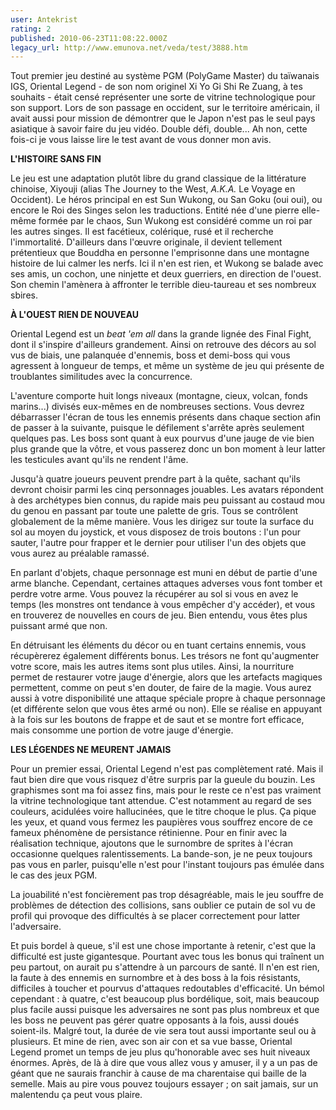 ```yaml
---
user: Antekrist
rating: 2
published: 2010-06-23T11:08:22.000Z
legacy_url: http://www.emunova.net/veda/test/3888.htm
---
```

Tout premier jeu destiné au système PGM (PolyGame Master) du taïwanais IGS, Oriental Legend - de son nom originel Xi Yo Gi Shi Re Zuang, à tes souhaits - était censé représenter une sorte de vitrine technologique pour son support. Lors de son passage en occident, sur le territoire américain, il avait aussi pour mission de démontrer que le Japon n'est pas le seul pays asiatique à savoir faire du jeu vidéo. Double défi, double... Ah non, cette fois-ci je vous laisse lire le test avant de vous donner mon avis.  

  

**L'HISTOIRE SANS FIN**  

Le jeu est une adaptation plutôt libre du grand classique de la littérature chinoise, Xiyouji (alias The Journey to the West, _A.K.A._ Le Voyage en Occident). Le héros principal en est Sun Wukong, ou San Goku (oui oui), ou encore le Roi des Singes selon les traductions. Entité née d'une pierre elle-même formée par le chaos, Sun Wukong est considéré comme un roi par les autres singes. Il est facétieux, colérique, rusé et il recherche l'immortalité. D'ailleurs dans l'œuvre originale, il devient tellement prétentieux que Bouddha en personne l'emprisonne dans une montagne histoire de lui calmer les nerfs. Ici il n'en est rien, et Wukong se balade avec ses amis, un cochon, une ninjette et deux guerriers, en direction de l'ouest. Son chemin l'amènera à affronter le terrible dieu-taureau et ses nombreux sbires.  

  

**À L'OUEST RIEN DE NOUVEAU**  

Oriental Legend est un _beat 'em all_ dans la grande lignée des Final Fight, dont il s'inspire d'ailleurs grandement. Ainsi on retrouve des décors au sol vus de biais, une palanquée d'ennemis, boss et demi-boss qui vous agressent à longueur de temps, et même un système de jeu qui présente de troublantes similitudes avec la concurrence.  

L'aventure comporte huit longs niveaux (montagne, cieux, volcan, fonds marins...) divisés eux-mêmes en de nombreuses sections. Vous devrez débarrasser l'écran de tous les ennemis présents dans chaque section afin de passer à la suivante, puisque le défilement s'arrête après seulement quelques pas. Les boss sont quant à eux pourvus d'une jauge de vie bien plus grande que la vôtre, et vous passerez donc un bon moment à leur latter les testicules avant qu'ils ne rendent l'âme.  

Jusqu'à quatre joueurs peuvent prendre part à la quête, sachant qu'ils devront choisir parmi les cinq personnages jouables. Les avatars répondent à des archétypes bien connus, du rapide mais peu puissant au costaud mou du genou en passant par toute une palette de gris. Tous se contrôlent globalement de la même manière. Vous les dirigez sur toute la surface du sol au moyen du joystick, et vous disposez de trois boutons : l'un pour sauter, l'autre pour frapper et le dernier pour utiliser l'un des objets que vous aurez au préalable ramassé.  

En parlant d'objets, chaque personnage est muni en début de partie d'une arme blanche. Cependant, certaines attaques adverses vous font tomber et perdre votre arme. Vous pouvez la récupérer au sol si vous en avez le temps (les monstres ont tendance à vous empêcher d'y accéder), et vous en trouverez de nouvelles en cours de jeu. Bien entendu, vous êtes plus puissant armé que non.  

En détruisant les éléments du décor ou en tuant certains ennemis, vous récupèrerez également différents bonus. Les trésors ne font qu'augmenter votre score, mais les autres items sont plus utiles. Ainsi, la nourriture permet de restaurer votre jauge d'énergie, alors que les artefacts magiques permettent, comme on peut s'en douter, de faire de la magie. Vous aurez aussi à votre disponibilité une attaque spéciale propre à chaque personnage (et différente selon que vous êtes armé ou non). Elle se réalise en appuyant à la fois sur les boutons de frappe et de saut et se montre fort efficace, mais consomme une portion de votre jauge d'énergie.  

  

**LES LÉGENDES NE MEURENT JAMAIS**  

Pour un premier essai, Oriental Legend n'est pas complètement raté. Mais il faut bien dire que vous risquez d'être surpris par la gueule du bouzin. Les graphismes sont ma foi assez fins, mais pour le reste ce n'est pas vraiment la vitrine technologique tant attendue. C'est notamment au regard de ses couleurs, acidulées voire hallucinées, que le titre choque le plus. Ça pique les yeux, et quand vous fermez les paupières vous souffrez encore de ce fameux phénomène de persistance rétinienne. Pour en finir avec la réalisation technique, ajoutons que le surnombre de sprites à l'écran occasionne quelques ralentissements. La bande-son, je ne peux toujours pas vous en parler, puisqu'elle n'est pour l'instant toujours pas émulée dans le cas des jeux PGM.  

La jouabilité n'est foncièrement pas trop désagréable, mais le jeu souffre de problèmes de détection des collisions, sans oublier ce putain de sol vu de profil qui provoque des difficultés à se placer correctement pour latter l'adversaire.   

Et puis bordel à queue, s'il est une chose importante à retenir, c'est que la difficulté est juste gigantesque. Pourtant avec tous les bonus qui traînent un peu partout, on aurait pu s'attendre à un parcours de santé. Il n'en est rien, la faute à des ennemis en surnombre et à des boss à la fois résistants, difficiles à toucher et pourvus d'attaques redoutables d'efficacité. Un bémol cependant : à quatre, c'est beaucoup plus bordélique, soit, mais beaucoup plus facile aussi puisque les adversaires ne sont pas plus nombreux et que les boss ne peuvent pas gérer quatre opposants à la fois, aussi doués soient-ils. Malgré tout, la durée de vie sera tout aussi importante seul ou à plusieurs. Et mine de rien, avec son air con et sa vue basse, Oriental Legend promet un temps de jeu plus qu'honorable avec ses huit niveaux énormes. Après, de là à dire que vous allez vous y amuser, il y a un pas de géant que ne saurais franchir à cause de ma charentaise qui baille de la semelle. Mais au pire vous pouvez toujours essayer ; on sait jamais, sur un malentendu ça peut vous plaire.